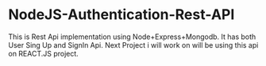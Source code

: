 # NodeJS-Authentication-Rest-API
This is Rest Api implementation using Node+Express+Mongodb. It has both User Sing Up and SignIn Api.
Next Project i will work on will be using this api on REACT.JS project.
